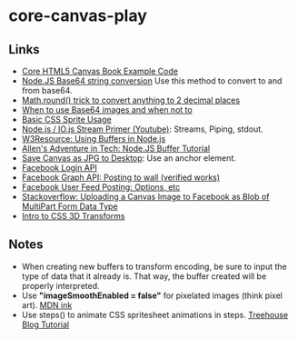 # core-canvas-play

## Links
- [Core HTML5 Canvas Book Example Code](https://github.com/corehtml5canvas/code/blob/master/ch04/example-4.1/example.js)
- [Node.JS Base64 string conversion](http://stackoverflow.com/questions/23097928/node-js-btoa-is-not-defined-error) Use this method to convert to and from base64.
- [Math.round() trick to convert anything to 2 decimal places](http://stackoverflow.com/questions/11832914/round-to-at-most-2-decimal-places-in-javascript)
- [When to use Base64 images and when not to](http://davidbcalhoun.com/2011/when-to-base64-encode-images-and-when-not-to/)
- [Basic CSS Sprite Usage](https://www.nczonline.net/blog/2010/07/06/data-uris-make-css-sprites-obsolete/)
- [Node.js / IO.js Stream Primer (Youtube)](https://www.youtube.com/watch?v=yOSNQZm3Trw): Streams, Piping, stdout.
- [W3Resource: Using Buffers in Node.js](http://www.w3resource.com/node.js/nodejs-buffer.php)
- [Allen's Adventure in Tech: Node.JS Buffer Tutorial](https://allenkim67.github.io/2016/05/17/nodejs-buffer-tutorial.html)
- [Save Canvas as JPG to Desktop](http://stackoverflow.com/questions/17397319/save-canvas-as-jpg-to-desktop): Use an anchor element.
- [Facebook Login API](https://developers.facebook.com/docs/facebook-login/web)
- [Facebook Graph API: Posting to wall (verified works)](https://developers.facebook.com/docs/javascript/reference/FB.api)
- [Facebook User Feed Posting: Options, etc](https://developers.facebook.com/docs/graph-api/reference/v2.8/user/feed)
- [Stackoverflow: Uploading a Canvas Image to Facebook as Blob of MultiPart Form Data Type](http://stackoverflow.com/questions/35845623/uploading-a-canvas-image-to-facebook-as-blob-of-multipart-form-data-type)
- [Intro to CSS 3D Transforms](https://desandro.github.io/3dtransforms/)

## Notes
- When creating new buffers to transform encoding, be sure to input the type of data that it already is. That way, the buffer created will be properly interpreted.
- Use **"imageSmoothEnabled = false"** for pixelated images (think pixel art). [MDN ink](https://developer.mozilla.org/en-US/docs/Web/API/CanvasRenderingContext2D/imageSmoothingEnabled)
- Use steps() to animate CSS spritesheet animations in steps. [Treehouse Blog Tutorial](http://blog.teamtreehouse.com/css-sprite-sheet-animations-steps)
